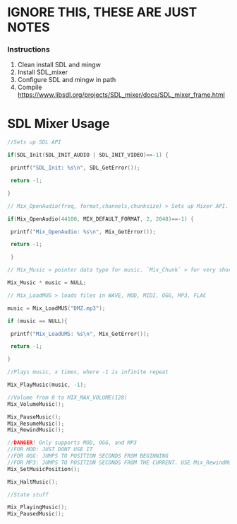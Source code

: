 
# IGNORE THIS, THESE ARE JUST NOTES

### Instructions
1) Clean install SDL and mingw
2) Install SDL_mixer
3) Configure SDL and mingw in path
4) Compile
https://www.libsdl.org/projects/SDL_mixer/docs/SDL_mixer_frame.html



# SDL Mixer Usage

```c
//Sets up SDL API

if(SDL_Init(SDL_INIT_AUDIO | SDL_INIT_VIDEO)==-1) {

 printf("SDL_Init: %s\n", SDL_GetError());

 return -1;

}

// Mix_OpenAudio(freq, format,channels,chunksize) > Sets up Mixer API.

if(Mix_OpenAudio(44100, MIX_DEFAULT_FORMAT, 2, 2048)==-1) {

 printf("Mix_OpenAudio: %s\n", Mix_GetError());

 return -1;

 }

// Mix_Music > pointer data type for music. `Mix_Chunk` > for very short audio clips.

Mix_Music * music = NULL;

// Mix_LoadMUS > loads files in WAVE, MOD, MIDI, OGG, MP3, FLAC

music = Mix_LoadMUS("DMZ.mp3");

if (music == NULL){

 printf("Mix_LoadUMS: %s\n", Mix_GetError());

 return -1;

}

//Plays music, x times, where -1 is infinite repeat

Mix_PlayMusic(music, -1);

//Volume from 0 to MIX_MAX_VOLUME(128)
Mix_VolumeMusic();

Mix_PauseMusic();
Mix_ResumeMusic();
Mix_RewindMusic();

//DANGER! Only supports MOD, OGG, and MP3
//FOR MOD: JUST DONT USE IT
//FOR OGG: JUMPS TO POSITION SECONDS FROM BEGINNING
//FOR MP3: JUMPS TO POSITION SECONDS FROM THE CURRENT. USE Mix_RewindMusic()
Mix_SetMusicPosition();

Mix_HaltMusic();

//State stuff

Mix_PlayingMusic();
Mix_PausedMusic();
  
```